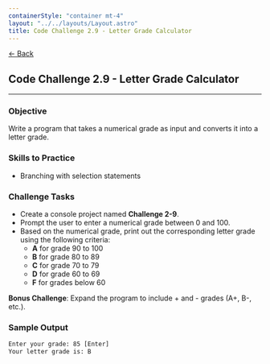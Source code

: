 ```yaml
---
containerStyle: "container mt-4"
layout: "../../layouts/Layout.astro"
title: Code Challenge 2.9 - Letter Grade Calculator
---
```


<a href="/code-challenges/" class="btn btn-sm btn-outline-light mb-3">
  ← Back
</a>

## Code Challenge 2.9 - Letter Grade Calculator

---

### Objective

Write a program that takes a numerical grade as input and converts it into a letter grade.

### Skills to Practice

- Branching with selection statements

### Challenge Tasks

- Create a console project named **Challenge 2-9**.
- Prompt the user to enter a numerical grade between 0 and 100.
- Based on the numerical grade, print out the corresponding letter grade using the following criteria:
    - **A** for grade 90 to 100
    - **B** for grade 80 to 89
    - **C** for grade 70 to 79
    - **D** for grade 60 to 69
    - **F** for grades below 60

**Bonus Challenge**: Expand the program to include + and - grades (A+, B-, etc.).

### Sample Output

```txt
Enter your grade: 85 [Enter]
Your letter grade is: B
```